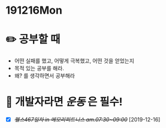 # 191216Mon

# :pencil2: 공부할 때

- 어떤 실패를 했고, 어떻게 극복했고, 어떤 것을 얻었는지
- 목적 있는 공부를 해라.
- 왜? 를 생각하면서 공부해라

<!-- # 🌞 오늘의 _명언_ -->

<!-- # 📅 _어제_ 한 일 -->

<!-- # :memo: _TDL(To Do List)_ -->

<!-- ❌🔺❎🔼 -->

<!-- **G**:Goal(목표)<br> -->
<!-- **D**:Do(했음) -->

<!-- # 📚 _TIL(Today I Learned)_ -->

<!-- # 📖 _독서_ 마라톤 -->

# 💪 개발자라면 _운동_ 은 필수!

- [x] ~~_헬스467일차 in 메모리피트니스 am.07:30~09:00_~~ [2019-12-16]
  <!-- # :newspaper: 오늘 읽은 _it 개발, 기술 관련 기사, 블로그_ -->

<!-- # :disappointed: 오늘 _아쉬웠던 점_.. -->

<!-- # 📅 _내일_ 할 일 -->

  <!-- # 🛌 오늘 하루 _마무리_ 하며.. -->
